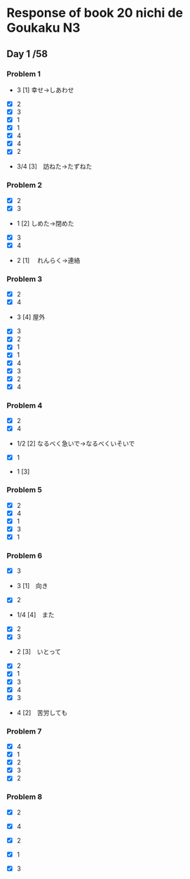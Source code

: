 # Response of book 20 nichi de Goukaku N3

## Day 1  /58

### Problem 1 
- 3 [1]  幸せ→しあわせ
- [x] 2 
- [x] 3 
- [x] 1 
- [x] 1 
- [x] 4  
- [x] 4 
- [x] 2 
- 3/4 [3]　訪ねた→たずねた

### Problem 2
- [x] 2   
- [x] 3  
- 1  [2]   しめた→閉めた
- [x] 3
- [x] 4 
- 2  [1] 　れんらく→連絡

### Problem 3 
- [x] 2  
- [x] 4  
- 3  [4] 屋外 
- [x] 3  
- [x] 2  
- [x] 1   
- [x] 1  
- [x] 4  
- [x] 3  
- [x] 2  
- [x] 4  

### Problem 4
- [x] 2 
- [x] 4 
- 1/2  [2] なるべく急いで→なるべくいそいで
- [x] 1
- 1 [3] 

### Problem 5
- [x] 2  
- [x] 4  
- [x] 1  
- [x] 3  
- [x] 1  

### Problem 6
- [x] 3  
- 3  [1]　向き
- [x] 2
- 1/4  [4]　また
- [x] 2  
- [x] 3  
- 2  [3]　いとって
- [x] 2  
- [x] 1  
- [x] 3  
- [x] 4  
- [x] 3  
- 4  [2]　苦労しても

### Problem 7 
- [x] 4 
- [x] 1 
- [x] 2 
- [x] 3 
- [x] 2 

### Problem 8
- [x] 2 
- [x] 4 
- [x] 2 
- [x] 1 
- [x] 3 


